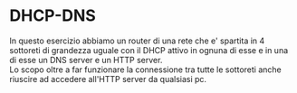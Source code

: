 # DHCP-DNS
In questo esercizio abbiamo un router di una rete che e' spartita in 4 sottoreti di grandezza uguale con il DHCP attivo in ognuna di esse e in una di esse un DNS server e un HTTP server. <br>
Lo scopo oltre a far funzionare la connessione tra tutte le sottoreti anche riuscire ad accedere all'HTTP server da qualsiasi pc.